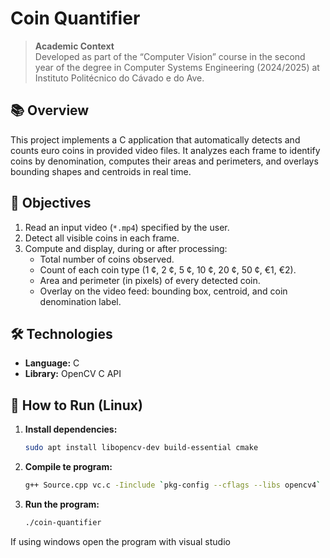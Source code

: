# Coin Quantifier

> **Academic Context**  
> Developed as part of the “Computer Vision” course in the second year of the degree in Computer Systems Engineering (2024/2025) at Instituto Politécnico do Cávado e do Ave.

## 📚 Overview

This project implements a C application that automatically detects and counts euro coins in provided video files. It analyzes each frame to identify coins by denomination, computes their areas and perimeters, and overlays bounding shapes and centroids in real time.

## 🎯 Objectives

1. Read an input video (`*.mp4`) specified by the user.  
2. Detect all visible coins in each frame.  
3. Compute and display, during or after processing:  
   - Total number of coins observed.  
   - Count of each coin type (1 ¢, 2 ¢, 5 ¢, 10 ¢, 20 ¢, 50 ¢, €1, €2).  
   - Area and perimeter (in pixels) of every detected coin.  
   - Overlay on the video feed: bounding box, centroid, and coin denomination label.

## 🛠️ Technologies

- **Language:** C  
- **Library:** OpenCV C API

## 🚀 How to Run (Linux)

1. **Install dependencies:**

   ```bash
   sudo apt install libopencv-dev build-essential cmake

2. **Compile te program:**

   ```bash
   g++ Source.cpp vc.c -Iinclude `pkg-config --cflags --libs opencv4` -o coin-quantifier

3. **Run the program:**

   ```bash
   ./coin-quantifier

If using windows open the program with visual studio


